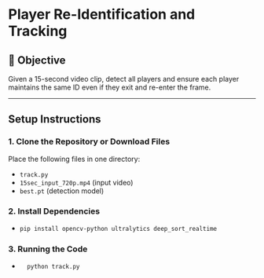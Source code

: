 # Player Re-Identification and Tracking

## 🎯 Objective
Given a 15-second video clip, detect all players and ensure each player maintains the same ID even if they exit and re-enter the frame.

---

## Setup Instructions

### 1. Clone the Repository or Download Files

Place the following files in one directory:
- `track.py`
- `15sec_input_720p.mp4` (input video)
- `best.pt` (detection model)

### 2. Install Dependencies

- ```bash
  pip install opencv-python ultralytics deep_sort_realtime

### 3. Running the Code
- ```bash
    python track.py
  
